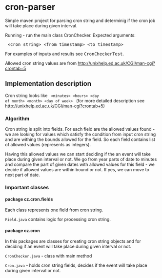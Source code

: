 # cron-parser
Simple maven project for parsing cron string and determinig if the cron job will take place during given interval.

Running - run the main class CronChecker.  Expected arguments:

<pre> &lt;cron string&gt; &lt;from timestamp&gt; &lt;to timestamp&gt;</pre>

For examples of inputs and results see <tt>CronCheckerTest</tt>.

Allowed cron string values are from http://unixhelp.ed.ac.uk/CGI/man-cgi?crontab+5

<h2>Implementation description</h2>

Cron string looks like <code> &lt;minutes&gt; &lt;hours&gt; &lt;day of month&gt; &lt;month&gt; &lt;day of week&gt; </code> (for more detailed description see http://unixhelp.ed.ac.uk/CGI/man-cgi?crontab+5)

<h3>Algorithm</h3>

Cron string is split into fields. For each field are the allowed values found - we are looking for values which satisfy the condition from input cron string and are withing the bounds allowed for the field. So each field contains list of allowed values (represents as integers). 

Having this allowed values we can start deciding if the an event will take place during given interval or not. We go from year parts of date to minutes and compare the part of given dates with allowed values for this field - we decide if allowed values are within bound or not. If yes, we can move to next part of date.

<h3>Important classes</h3>

<h4>package cz.cron.fields</h4>
Each class represents one field from cron string.

<code>Field.java</code> contains logic for processing cron string. 

<h4>package cz.cron</h4>

In this packages are classes for creating cron string objects and for deciding if an event will take place during given interval or not. 

<code>CronChecker.java</code> - class with main method 

<code>Cron.java</code> - holds cron string fields, decides if the event will take place during given interval or not. 
